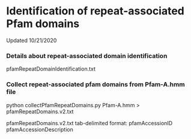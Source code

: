 # Identification of repeat-associated Pfam domains

Updated 10/21/2020


### Details about repeat-associated domain identification 
pfamRepeatDomainIdentification.txt


### Collect repeat-associated pfam domains from Pfam-A.hmm file
python collectPfamRepeatDomains.py Pfam-A.hmm > pfamRepeatDomains.v2.txt

pfamRepeatDomains.v2.txt tab-delimited format: 
pfamAccessionID	pfamAccessionDescription	

